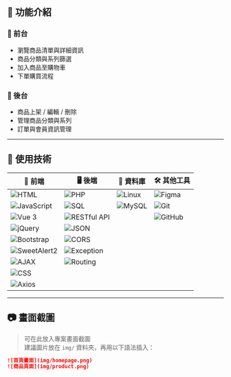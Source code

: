 ## 📌 功能介紹
### 🔹 前台
- 瀏覽商品清單與詳細資訊
- 商品分類與系列篩選
- 加入商品至購物車
- 下單購買流程
### 🔹 後台
- 商品上架 / 編輯 / 刪除
- 管理商品分類與系列
- 訂單與會員資訊管理

---

## 🔧 使用技術

| 🔧 前端                                           | 🖥️ 後端                                       | 💾 資料庫                                 | 🛠️ 其他工具                                   |
|------------------------------------------------|--------------------------------------------|----------------------------------------|----------------------------------------------|
| ![HTML](https://img.shields.io/badge/-HTML5-E34F26?logo=html5&logoColor=fff&style=flat) | ![PHP](https://img.shields.io/badge/-PHP-777BB4?logo=php&logoColor=fff&style=flat) | ![Linux](https://img.shields.io/badge/-Linux-FCC624?logo=linux&logoColor=fff&style=flat) | ![Figma](https://img.shields.io/badge/-Figma-F24E1E?logo=figma&logoColor=fff&style=flat) |
| ![JavaScript](https://img.shields.io/badge/-JavaScript-F7DF1E?logo=javascript&logoColor=000&style=flat) | ![SQL](https://img.shields.io/badge/-MySQL-4479A1?logo=mysql&logoColor=fff&style=flat) | ![MySQL](https://img.shields.io/badge/-MySQL-4479A1?logo=mysql&logoColor=fff&style=flat) | ![Git](https://img.shields.io/badge/-Git-F05032?logo=git&logoColor=fff&style=flat)  |
| ![Vue 3](https://img.shields.io/badge/-Vue%203-4FC08D?logo=vue.js&logoColor=fff&style=flat) |![RESTful API](https://img.shields.io/badge/-RESTful_API-4285F4?logo=api&logoColor=fff&style=flat)|                                          | ![GitHub](https://img.shields.io/badge/-GitHub-181717?logo=github&logoColor=fff&style=flat) |
| ![jQuery](https://img.shields.io/badge/-jQuery-0769AD?logo=jquery&logoColor=fff&style=flat) |![JSON](https://img.shields.io/badge/-JSON-000000?logo=json&logoColor=fff&style=flat)|                                          |                                                |
| ![Bootstrap](https://img.shields.io/badge/-Bootstrap-563D7C?logo=bootstrap&logoColor=fff&style=flat) |![CORS](https://img.shields.io/badge/-CORS-008080?logo=shield&logoColor=fff&style=flat)|                                                |
| ![SweetAlert2](https://img.shields.io/badge/-SweetAlert-FF5E5B?logo=sweetalert2&logoColor=fff&style=flat) |![Exception](https://img.shields.io/badge/-Exception_Handling-FF5722?logo=bug&logoColor=fff&style=flat)|                                                |
| ![AJAX](https://img.shields.io/badge/-AJAX-0066FF?logo=ajax&logoColor=fff&style=flat) |![Routing](https://img.shields.io/badge/-Dynamic_Routing-9C27B0?logo=server&logoColor=fff&style=flat)|                                          |                                                |
| ![CSS](https://img.shields.io/badge/-CSS3-1572B6?logo=css3&logoColor=fff&style=flat) |                                            |                                          |                                                |
| ![Axios](https://img.shields.io/badge/-Axios-5A29E8?logo=axios&logoColor=fff&style=flat) |                                            |                                          |                                                |

---

## 📷 畫面截圖

> 可在此放入專案畫面截圖  
> 建議圖片放在 `img/` 資料夾，再用以下語法插入：

```markdown
![首頁畫面](img/homepage.png)
![商品頁面](img/product.png)
